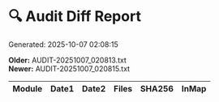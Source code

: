 # 🔍 Audit Diff Report
Generated: 2025-10-07 02:08:15

**Older:** AUDIT-20251007_020813.txt  
**Newer:** AUDIT-20251007_020815.txt

| Module | Date1 | Date2 | Files | SHA256 | InMap |
|---|---|---|---|---|---|
